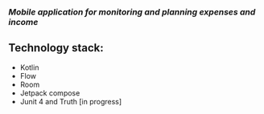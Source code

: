 ### _Mobile application for monitoring and planning expenses and income_

## Technology stack:
- Kotlin
- Flow
- Room
- Jetpack compose
- Junit 4 and Truth [in progress]
